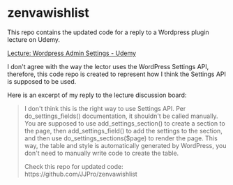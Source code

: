 # zenvawishlist
This repo contains the updated code for a reply to a Wordpress plugin lecture on Udemy. 

<a href="https://www.udemy.com/wordpress-plugin-development/learn/v4/t/lecture/317354" target="_blank">Lecture: Wordpress Admin Settings - Udemy</a>

I don't agree with the way the lector uses the WordPress Settings API, therefore, this code repo is created to represent how I think  the Settings API is supposed to be used. 

Here is an excerpt of my reply to the lecture discussion board: 
<blockquote>
I don't think this is the right way to use Settings API. Per do_settings_fields() documentation, it shouldn't be called manually. You are supposed to use add_settings_section() to create a section to the page, then add_settings_field() to add the settings to the section, and then use do_settings_sections($page) to render the page. This way, the table and style is automatically generated by WordPress, you don't need to manually write code to create the table.​​

<p></p><p>
Check this repo for updated code: <br>
https://github.com/JJPro/zenvawishlist
</p>
</blockquote>
